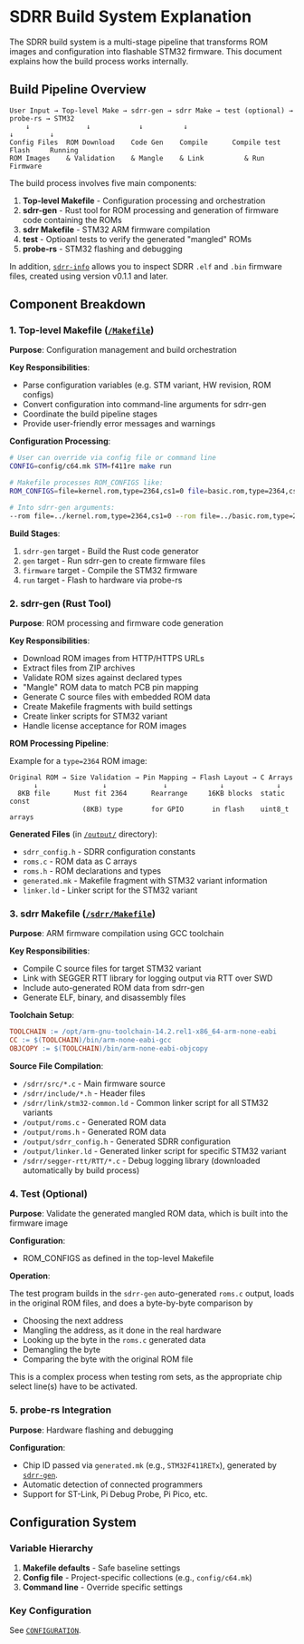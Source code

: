 # SDRR Build System Explanation

The SDRR build system is a multi-stage pipeline that transforms ROM images and configuration into flashable STM32 firmware. This document explains how the build process works internally.

## Build Pipeline Overview

```ascii
User Input → Top-level Make → sdrr-gen → sdrr Make → test (optional) → probe-rs → STM32
    ↓              ↓            ↓          ↓                              ↓         ↓
Config Files  ROM Download    Code Gen    Compile      Compile test     Flash     Running
ROM Images    & Validation    & Mangle    & Link          & Run        Firmware
```

The build process involves five main components:

1. **Top-level Makefile** - Configuration processing and orchestration
2. **sdrr-gen** - Rust tool for ROM processing and generation of firmware code containing the ROMs
3. **sdrr Makefile** - STM32 ARM firmware compilation
4. **test** - Optioanl tests to verify the generated "mangled" ROMs
5. **probe-rs** - STM32 flashing and debugging

In addition, [`sdrr-info`](/sdrr-info/README.me) allows you to inspect SDRR `.elf` and `.bin` firmware files, created using version v0.1.1 and later.

## Component Breakdown

### 1. Top-level Makefile ([`/Makefile`](/Makefile))

**Purpose**: Configuration management and build orchestration

**Key Responsibilities**:

- Parse configuration variables (e.g. STM variant, HW revision, ROM configs)
- Convert configuration into command-line arguments for sdrr-gen
- Coordinate the build pipeline stages
- Provide user-friendly error messages and warnings

**Configuration Processing**:

```bash
# User can override via config file or command line
CONFIG=config/c64.mk STM=f411re make run

# Makefile processes ROM_CONFIGS like:
ROM_CONFIGS=file=kernel.rom,type=2364,cs1=0 file=basic.rom,type=2364,cs1=0

# Into sdrr-gen arguments:
--rom file=../kernel.rom,type=2364,cs1=0 --rom file=../basic.rom,type=2364,cs1=0
```

**Build Stages**:

1. `sdrr-gen` target - Build the Rust code generator
2. `gen` target - Run sdrr-gen to create firmware files
3. `firmware` target - Compile the STM32 firmware
4. `run` target - Flash to hardware via probe-rs

### 2. sdrr-gen (Rust Tool)

**Purpose**: ROM processing and firmware code generation

**Key Responsibilities**:

- Download ROM images from HTTP/HTTPS URLs
- Extract files from ZIP archives
- Validate ROM sizes against declared types
- "Mangle" ROM data to match PCB pin mapping
- Generate C source files with embedded ROM data
- Create Makefile fragments with build settings
- Create linker scripts for STM32 variant
- Handle license acceptance for ROM images

**ROM Processing Pipeline**:

Example for a `type=2364` ROM image:

```ascii
Original ROM → Size Validation → Pin Mapping → Flash Layout → C Arrays
      ↓                ↓              ↓             ↓             ↓
  8KB file      Must fit 2364      Rearrange     16KB blocks  static const
                  (8KB) type       for GPIO       in flash    uint8_t arrays
```

**Generated Files** (in [`/output/`](/output/) directory):

- `sdrr_config.h` - SDRR configuration constants
- `roms.c` - ROM data as C arrays
- `roms.h` - ROM declarations and types  
- `generated.mk` - Makefile fragment with STM32 variant information
- `linker.ld` - Linker script for the STM32 variant

### 3. sdrr Makefile ([`/sdrr/Makefile`](/sdrr/Makefile))

**Purpose**: ARM firmware compilation using GCC toolchain

**Key Responsibilities**:

- Compile C source files for target STM32 variant
- Link with SEGGER RTT library for logging output via RTT over SWD
- Include auto-generated ROM data from sdrr-gen
- Generate ELF, binary, and disassembly files

**Toolchain Setup**:

```makefile
TOOLCHAIN := /opt/arm-gnu-toolchain-14.2.rel1-x86_64-arm-none-eabi
CC := $(TOOLCHAIN)/bin/arm-none-eabi-gcc
OBJCOPY := $(TOOLCHAIN)/bin/arm-none-eabi-objcopy
```

**Source File Compilation**:

- `/sdrr/src/*.c` - Main firmware source
- `/sdrr/include/*.h` - Header files
- `/sdrr/link/stm32-common.ld` - Common linker script for all STM32 variants
- `/output/roms.c` - Generated ROM data
- `/output/roms.h` - Generated ROM data
- `/output/sdrr_config.h` - Generated SDRR configuration
- `/output/linker.ld` - Generated linker script for specific STM32 variant
- `/sdrr/segger-rtt/RTT/*.c` - Debug logging library (downloaded automatically by build process)

### 4. Test (Optional)

**Purpose**: Validate the generated mangled ROM data, which is built into the firmware image

**Configuration**:

- ROM_CONFIGS as defined in the top-level Makefile

**Operation**:

The test program builds in the `sdrr-gen` auto-generated `roms.c` output, loads in the original ROM files, and does a byte-by-byte comparison by

- Choosing the next address
- Mangling the address, as it done in the real hardware
- Looking up the byte in the `roms.c` generated data
- Demangling the byte
- Comparing the byte with the original ROM file

This is a complex process when testing rom sets, as the appropriate chip select line(s) have to be activated.

### 5. probe-rs Integration

**Purpose**: Hardware flashing and debugging

**Configuration**:

- Chip ID passed via `generated.mk` (e.g., `STM32F411RETx`), generated by [`sdrr-gen`](#2-sdrr-gen-rust-tool).
- Automatic detection of connected programmers
- Support for ST-Link, Pi Debug Probe, Pi Pico, etc.

## Configuration System

### Variable Hierarchy

1. **Makefile defaults** - Safe baseline settings
2. **Config file** - Project-specific collections (e.g., `config/c64.mk`)
3. **Command line** - Override specific settings

### Key Configuration

See [`CONFIGURATION`](/docs/CONFIGURATION.md).
